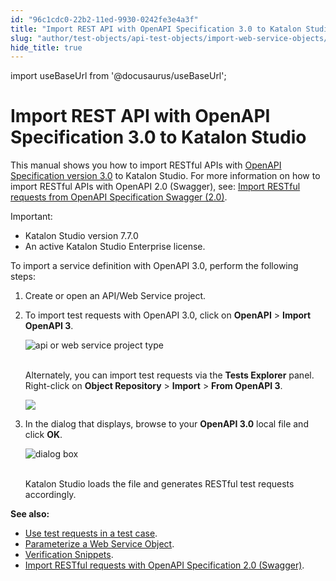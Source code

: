 ```yaml
---
id: "96c1cdc0-22b2-11ed-9930-0242fe3e4a3f"
title: "Import REST API with OpenAPI Specification 3.0 to Katalon Studio"
slug: "author/test-objects/api-test-objects/import-web-service-objects/import-rest-api-with-openapi-specification-3.0-to-katalon-studio"
hide_title: true
---
```

import useBaseUrl from '@docusaurus/useBaseUrl';


# <a id="id" class="anchor_top_offset"/><a id="ariaid-title1" class="anchor_top_offset"/>Import REST API with OpenAPI Specification 3.0 to <span xmlns="http://www.w3.org/1999/xhtml" className="ph">Katalon Studio</span> 

<p xmlns="http://www.w3.org/1999/xhtml" className="p">This manual shows you how to import RESTful APIs with <a className="xref j-external-link" href="https://swagger.io/specification/" target="_blank">OpenAPI Specification version 3.0</a> to Katalon Studio. For more information on how to import RESTful APIs with OpenAPI 2.0 (Swagger), see: <a className="xref" href="/author/test-objects/api-test-objects/import-web-service-objects/import-restful-requests-from-swagger-2.0">Import RESTful requests from OpenAPI Specification Swagger (2.0)</a>.</p> 
<div xmlns="http://www.w3.org/1999/xhtml" className="note important note_important"><span className="note__title">Important:</span> <ul className="ul"><li className="li">Katalon Studio version 7.7.0</li><li className="li">An active Katalon Studio Enterprise license.</li></ul></div>
<p xmlns="http://www.w3.org/1999/xhtml" className="p">To import a service definition with OpenAPI 3.0, perform the following steps:</p> 
<ol xmlns="http://www.w3.org/1999/xhtml" className="ol"><li className="li"><p className="p">Create or open an API/Web Service project.</p></li><li className="li"><p className="p">To import test requests with OpenAPI 3.0, click on <strong className="ph b">OpenAPI</strong> &gt; <strong className="ph b">Import OpenAPI 3</strong>.</p><p className="p"><img className="image" src={useBaseUrl("https://github.com/katalon-studio/docs-images/raw/master/katalon-studio/docs/import-openapi30/icon.png")} width={400} alt="api or web service project type" /><br /><br /></p><p className="p">Alternately, you can import test requests via the <strong className="ph b">Tests Explorer</strong> panel. Right-click on <strong className="ph b">Object Repository</strong> &gt; <strong className="ph b">Import</strong> &gt; <strong className="ph b">From OpenAPI 3</strong>.</p><p className="p"><img className="image" width={500} src={useBaseUrl("/6fbec1e0-538d-11ed-a602-0242cfbc79b5.png")} /></p></li><li className="li"><p className="p">In the dialog that displays, browse to your <strong className="ph b">OpenAPI 3.0</strong> local file and click <strong className="ph b">OK</strong>.</p><p className="p"><img className="image" src={useBaseUrl("https://github.com/katalon-studio/docs-images/raw/master/katalon-studio/docs/import-openapi30/browse-openapi30.png")} width={500} alt="dialog box" /><br /><br /></p><p className="p">Katalon Studio loads the file and generates RESTful test requests accordingly.</p></li></ol> 
<p xmlns="http://www.w3.org/1999/xhtml" className="p"><strong className="ph b">See also:</strong></p> 
<ul xmlns="http://www.w3.org/1999/xhtml" className="ul"><li className="li"> <a className="xref" href="/author/create-test-cases/using-web-services-in-a-test-case-in-katalon-studio">Use test requests in a test case</a>.</li><li className="li"> <a className="xref j-external-link" href="http:///display/KD/Parameterize+a+Web+Service+Object" target="_blank">Parameterize a Web Service Object</a>.</li><li className="li"> <a className="xref j-external-link" href="http:///display/KD/Verification+Snippets" target="_blank">Verification Snippets</a>.</li><li className="li"> <a className="xref" href="/author/test-objects/api-test-objects/import-web-service-objects/import-restful-requests-from-swagger-2.0">Import RESTful requests with OpenAPI Specification 2.0 (Swagger)</a>.</li></ul> 
